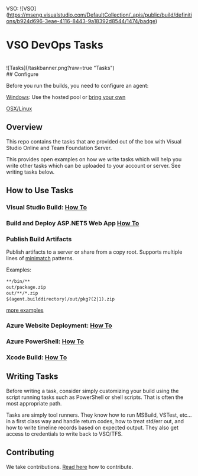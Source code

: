VSO: ![VSO] (https://mseng.visualstudio.com/DefaultCollection/_apis/public/build/definitions/b924d696-3eae-4116-8443-9a18392d8544/1474/badge)

# VSO DevOps Tasks
<br/>
![Tasks](/taskbanner.png?raw=true "Tasks")
<br/>
## Configure

Before you run the builds, you need to configure an agent:

[Windows](https://youtu.be/ZzrDPmTOEEk): Use the hosted pool or [bring your own](https://youtu.be/ZzrDPmTOEEk)

[OSX/Linux](https://github.com/Microsoft/vso-agent)

## Overview
This repo contains the tasks that are provided out of the box with Visual Studio Online and Team Foundation Server.

This provides open examples on how we write tasks which will help you write other tasks which can be uploaded to your account or server.  See writing tasks below.

## How to Use Tasks

### Visual Studio Build: [How To](https://msdn.microsoft.com/Library/vs/alm/Build/vs/define-build)

### Build and Deploy ASP.NET5 Web App [How To](https://msdn.microsoft.com/Library/vs/alm/Build/azure/deploy-aspnet5)

### Publish Build Artifacts

Publish artifacts to a server or share from a copy root.  Supports multiple lines of [minimatch](https://github.com/isaacs/minimatch) patterns.

Examples:
```
**/bin/**
out/package.zip
out/**/*.zip
$(agent.builddirectory)/out/pkg?(2|1).zip
```
[more examples](https://realguess.net/tags/minimatch/)

### Azure Website Deployment: [How To](https://msdn.microsoft.com/en-us/Library/vs/alm/Build/azure/index)

### Azure PowerShell: [How To](https://msdn.microsoft.com/en-us/Library/vs/alm/Build/azure/index)

### Xcode Build: [How To](http://youtu.be/OxmBuqtgHuM)

## Writing Tasks

Before writing a task, consider simply customizing your build using the script running tasks such as PowerShell or shell scripts.  That is often the most appropriate path.

Tasks are simply tool runners.  They know how to run MSBuild, VSTest, etc... in a first class way and handle return codes, how to treat std/err out, and how to write timeline records based on expected output.  They also get access to credentials to write back to VSO/TFS. 


## Contributing
We take contributions.  [Read here](docs/contribute.md) how to contribute.
